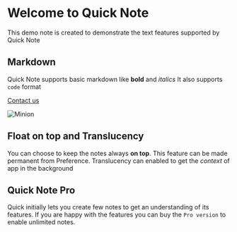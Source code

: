 <!-- Title: Welcome to Quick Note -->
<!-- id: welcome -->

# Welcome to Quick Note
This demo note is created to demonstrate the text features supported by Quick Note

## Markdown
Quick Note supports basic markdown like **bold** and *italics*
It also supports `code` format

[Contact us](mygreatapp://help/contact)

![Minion](mygreatapp://menu-editor)

## Float on top and Translucency
You can choose to keep the notes always **on top**. This feature can be made permanent from Preference.
Translucency can enabled to get the *context* of app in the background

## Quick Note Pro
Quick initially lets you create few notes to get an understanding of its features. If you are happy with the features you can buy the `Pro version` to enable unlimited notes.

